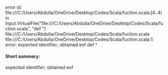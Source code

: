 error id: file:///C:/Users/Abdulla/OneDrive/Desktop/Codes/Scala/fuction.scala:[4..4) in Input.VirtualFile("file:///C:/Users/Abdulla/OneDrive/Desktop/Codes/Scala/fuction.scala", "def ")
file:///C:/Users/Abdulla/OneDrive/Desktop/Codes/Scala/fuction.scala
file:///C:/Users/Abdulla/OneDrive/Desktop/Codes/Scala/fuction.scala:1: error: expected identifier; obtained eof
def 
    ^
#### Short summary: 

expected identifier; obtained eof